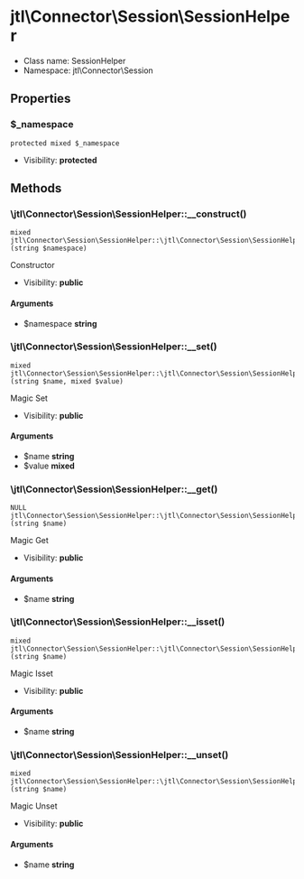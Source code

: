 jtl\Connector\Session\SessionHelper
===============






* Class name: SessionHelper
* Namespace: jtl\Connector\Session





Properties
----------


### $_namespace

```
protected mixed $_namespace
```





* Visibility: **protected**


Methods
-------


### \jtl\Connector\Session\SessionHelper::__construct()

```
mixed jtl\Connector\Session\SessionHelper::\jtl\Connector\Session\SessionHelper::__construct()(string $namespace)
```

Constructor



* Visibility: **public**

#### Arguments

* $namespace **string**



### \jtl\Connector\Session\SessionHelper::__set()

```
mixed jtl\Connector\Session\SessionHelper::\jtl\Connector\Session\SessionHelper::__set()(string $name, mixed $value)
```

Magic Set



* Visibility: **public**

#### Arguments

* $name **string**
* $value **mixed**



### \jtl\Connector\Session\SessionHelper::__get()

```
NULL jtl\Connector\Session\SessionHelper::\jtl\Connector\Session\SessionHelper::__get()(string $name)
```

Magic Get



* Visibility: **public**

#### Arguments

* $name **string**



### \jtl\Connector\Session\SessionHelper::__isset()

```
mixed jtl\Connector\Session\SessionHelper::\jtl\Connector\Session\SessionHelper::__isset()(string $name)
```

Magic Isset



* Visibility: **public**

#### Arguments

* $name **string**



### \jtl\Connector\Session\SessionHelper::__unset()

```
mixed jtl\Connector\Session\SessionHelper::\jtl\Connector\Session\SessionHelper::__unset()(string $name)
```

Magic Unset



* Visibility: **public**

#### Arguments

* $name **string**


